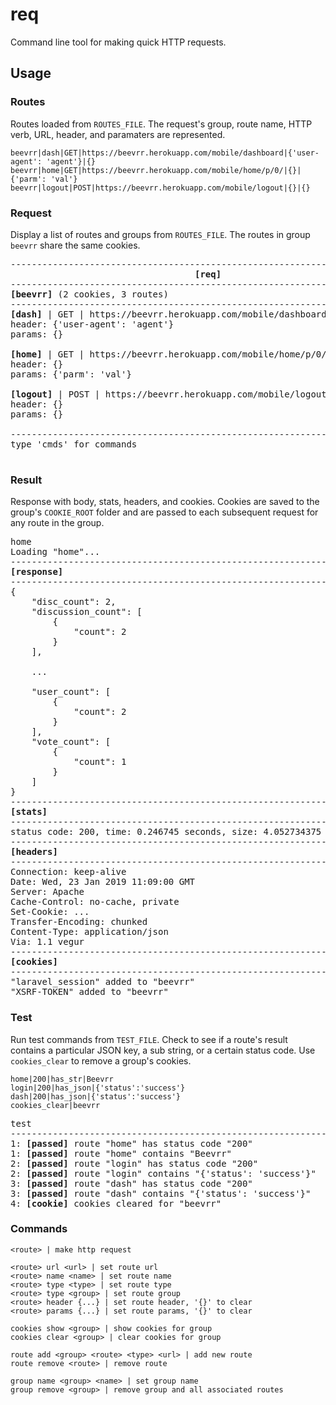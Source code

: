 # req
Command line tool for making quick HTTP requests.
## Usage
### Routes
Routes loaded from `ROUTES_FILE`. The request's group, route name, HTTP verb, URL, header, and paramaters are represented.
```
beevrr|dash|GET|https://beevrr.herokuapp.com/mobile/dashboard|{'user-agent': 'agent'}|{}
beevrr|home|GET|https://beevrr.herokuapp.com/mobile/home/p/0/|{}|{'parm': 'val'}
beevrr|logout|POST|https://beevrr.herokuapp.com/mobile/logout|{}|{}
```
### Request
Display a list of routes and groups from `ROUTES_FILE`. The routes in group `beevrr` share the same cookies.
<pre>
--------------------------------------------------------------------------------
                                   <b>[req]</b>
--------------------------------------------------------------------------------
<b>[beevrr]</b> (2 cookies, 3 routes)
--------------------------------------------------------------------------------
<b>[dash]</b> | GET | https://beevrr.herokuapp.com/mobile/dashboard
header: {'user-agent': 'agent'}
params: {}

<b>[home]</b> | GET | https://beevrr.herokuapp.com/mobile/home/p/0/
header: {}
params: {'parm': 'val'}

<b>[logout]</b> | POST | https://beevrr.herokuapp.com/mobile/logout
header: {}
params: {}

--------------------------------------------------------------------------------
type 'cmds' for commands

</pre>
### Result
Response with body, stats, headers, and cookies. Cookies are saved to the group's `COOKIE_ROOT` folder and are passed to each subsequent request for any route in the group.
<pre>
home
Loading "home"...
--------------------------------------------------------------------------------
<b>[response]</b>
--------------------------------------------------------------------------------
{
    "disc_count": 2,
    "discussion_count": [
        {
            "count": 2
        }
    ],

    ...

    "user_count": [
        {
            "count": 2
        }
    ],
    "vote_count": [
        {
            "count": 1
        }
    ]
}
--------------------------------------------------------------------------------
<b>[stats]</b>
--------------------------------------------------------------------------------
status code: 200, time: 0.246745 seconds, size: 4.052734375 KB
--------------------------------------------------------------------------------
<b>[headers]</b>
--------------------------------------------------------------------------------
Connection: keep-alive
Date: Wed, 23 Jan 2019 11:09:00 GMT
Server: Apache
Cache-Control: no-cache, private
Set-Cookie: ...
Transfer-Encoding: chunked
Content-Type: application/json
Via: 1.1 vegur
--------------------------------------------------------------------------------
<b>[cookies]</b>
--------------------------------------------------------------------------------
"laravel_session" added to "beevrr"
"XSRF-TOKEN" added to "beevrr"
</pre>
### Test
Run test commands from `TEST_FILE`. Check to see if a route's result contains a particular JSON key, a sub string, or a certain status code. Use `cookies_clear` to remove a group's cookies.
```
home|200|has_str|Beevrr
login|200|has_json|{'status':'success'}
dash|200|has_json|{'status':'success'}
cookies_clear|beevrr
```
<pre>
test
--------------------------------------------------------------------------------
1: <b>[passed]</b> route "home" has status code "200"
1: <b>[passed]</b> route "home" contains "Beevrr"
2: <b>[passed]</b> route "login" has status code "200"
2: <b>[passed]</b> route "login" contains "{'status': 'success'}"
3: <b>[passed]</b> route "dash" has status code "200"
3: <b>[passed]</b> route "dash" contains "{'status': 'success'}"
4: <b>[cookie]</b> cookies cleared for "beevrr"
</pre>
### Commands
```
<route> | make http request

<route> url <url> | set route url
<route> name <name> | set route name
<route> type <type> | set route type
<route> type <group> | set route group
<route> header {...} | set route header, '{}' to clear
<route> params {...} | set route params, '{}' to clear

cookies show <group> | show cookies for group
cookies clear <group> | clear cookies for group

route add <group> <route> <type> <url> | add new route
route remove <route> | remove route

group name <group> <name> | set group name
group remove <group> | remove group and all associated routes
```
